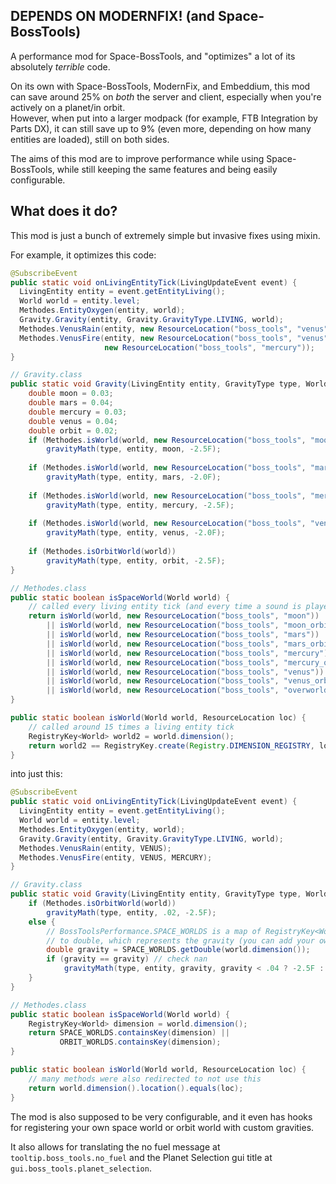 ## **DEPENDS ON MODERNFIX!** (and Space-BossTools)

A performance mod for Space-BossTools, and "optimizes" a lot of its absolutely _terrible_ code.

On its own with Space-BossTools, ModernFix, and Embeddium, this mod can save around 25% on _both_ the server and client, especially when you're actively on a planet/in orbit.<br>
However, when put into a larger modpack (for example, FTB Integration by Parts DX), it can still save up to 9% (even more, depending on how many entities are loaded), still on both sides.

The aims of this mod are to improve performance while using Space-BossTools, while still keeping the same features and being easily configurable.

## What does it do?

This mod is just a bunch of extremely simple but invasive fixes using mixin.

For example, it optimizes this code:

```java
@SubscribeEvent
public static void onLivingEntityTick(LivingUpdateEvent event) {
  LivingEntity entity = event.getEntityLiving();
  World world = entity.level;
  Methodes.EntityOxygen(entity, world);
  Gravity.Gravity(entity, Gravity.GravityType.LIVING, world);
  Methodes.VenusRain(entity, new ResourceLocation("boss_tools", "venus"));
  Methodes.VenusFire(entity, new ResourceLocation("boss_tools", "venus"),
                     new ResourceLocation("boss_tools", "mercury"));
}

// Gravity.class
public static void Gravity(LivingEntity entity, GravityType type, World world) {
    double moon = 0.03;
    double mars = 0.04;
    double mercury = 0.03;
    double venus = 0.04;
    double orbit = 0.02;
    if (Methodes.isWorld(world, new ResourceLocation("boss_tools", "moon")))
        gravityMath(type, entity, moon, -2.5F);
    
    if (Methodes.isWorld(world, new ResourceLocation("boss_tools", "mars")))
        gravityMath(type, entity, mars, -2.0F);
    
    if (Methodes.isWorld(world, new ResourceLocation("boss_tools", "mercury")))
        gravityMath(type, entity, mercury, -2.5F);
    
    if (Methodes.isWorld(world, new ResourceLocation("boss_tools", "venus")))
        gravityMath(type, entity, venus, -2.0F);
    
    if (Methodes.isOrbitWorld(world))
        gravityMath(type, entity, orbit, -2.5F);
}

// Methodes.class
public static boolean isSpaceWorld(World world) {
    // called every living entity tick (and every time a sound is played)
    return isWorld(world, new ResourceLocation("boss_tools", "moon"))
        || isWorld(world, new ResourceLocation("boss_tools", "moon_orbit"))
        || isWorld(world, new ResourceLocation("boss_tools", "mars"))
        || isWorld(world, new ResourceLocation("boss_tools", "mars_orbit"))
        || isWorld(world, new ResourceLocation("boss_tools", "mercury"))
        || isWorld(world, new ResourceLocation("boss_tools", "mercury_orbit"))
        || isWorld(world, new ResourceLocation("boss_tools", "venus"))
        || isWorld(world, new ResourceLocation("boss_tools", "venus_orbit"))
        || isWorld(world, new ResourceLocation("boss_tools", "overworld_orbit"));
}

public static boolean isWorld(World world, ResourceLocation loc) {
    // called around 15 times a living entity tick
    RegistryKey<World> world2 = world.dimension();
    return world2 == RegistryKey.create(Registry.DIMENSION_REGISTRY, loc);
}
```

into just this:

```java
@SubscribeEvent
public static void onLivingEntityTick(LivingUpdateEvent event) {
  LivingEntity entity = event.getEntityLiving();
  World world = entity.level;
  Methodes.EntityOxygen(entity, world);
  Gravity.Gravity(entity, Gravity.GravityType.LIVING, world);
  Methodes.VenusRain(entity, VENUS);
  Methodes.VenusFire(entity, VENUS, MERCURY);
}

// Gravity.class
public static void Gravity(LivingEntity entity, GravityType type, World world) {
    if (Methodes.isOrbitWorld(world))
        gravityMath(type, entity, .02, -2.5F);
    else {
        // BossToolsPerformance.SPACE_WORLDS is a map of RegistryKey<World>
        // to double, which represents the gravity (you can add your own)
        double gravity = SPACE_WORLDS.getDouble(world.dimension());
        if (gravity == gravity) // check nan
            gravityMath(type, entity, gravity, gravity < .04 ? -2.5F : 2F);
    }
}

// Methodes.class
public static boolean isSpaceWorld(World world) {
    RegistryKey<World> dimension = world.dimension();
    return SPACE_WORLDS.containsKey(dimension) ||
           ORBIT_WORLDS.containsKey(dimension);
}

public static boolean isWorld(World world, ResourceLocation loc) {
    // many methods were also redirected to not use this
    return world.dimension().location().equals(loc);
}
```

The mod is also supposed to be very configurable, and it even has hooks for registering your own space world or orbit world with custom gravities.

It also allows for translating the no fuel message at `tooltip.boss_tools.no_fuel` and the Planet Selection gui title at `gui.boss_tools.planet_selection`.